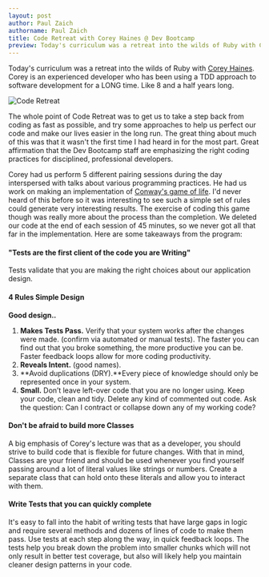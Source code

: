 ```yaml
---
layout: post
author: Paul Zaich
authorname: Paul Zaich
title: Code Retreat with Corey Haines @ Dev Bootcamp
preview: Today's curriculum was a retreat into the wilds of Ruby with Corey Haines. Corey is an experienced developer who has been using a TDD approach to software development for a LONG time. Like 8 and a half years long.
---
```

Today's curriculum was a retreat into the wilds of Ruby with [Corey Haines](http://coreyhaines.com/). Corey is an experienced developer who has been using a TDD approach to software development for a LONG time. Like 8 and a half years long.

![](http://www.paulzaich.com/wp-content/uploads/2012/07/coderetreat-560x560.jpg "Code Retreat")

The whole point of Code Retreat was to get us to take a step back from coding as fast as possible, and try some approaches to help us perfect our code and make our lives easier in the long run. The great thing about much of this was that it wasn't the first time I had heard in for the most part. Great affirmation that the Dev Bootcamp staff are emphasizing the right coding practices for disciplined, professional developers.

Corey had us perform 5 different pairing sessions during the day interspersed with talks about various programming practices. He had us work on making an implementation of [Conway's game of life](http://en.wikipedia.org/wiki/Conway's_Game_of_Life). I'd never heard of this before so it was interesting to see such a simple set of rules could generate very interesting results. The exercise of coding this game though was really more about the process than the completion. We deleted our code at the end of each session of 45 minutes, so we never got all that far in the implementation. Here are some takeaways from the program:

#### "Tests are the first client of the code you are Writing"


Tests validate that you are making the right choices about our application design.

#### 4 Rules Simple Design


**Good design..**

1.  **Makes Tests Pass.** Verify that your system works after the changes were made. (confirm via automated or manual tests). The faster you can find out that you broke something, the more productive you can be. Faster feedback loops allow for more coding productivity.
2.  **Reveals Intent.** (good names).
3.  **Avoid duplications (DRY).**Every piece of knowledge should only be represented once in your system.
4.  **Small.** Don’t leave left-over code that you are no longer using. Keep your code, clean and tidy. Delete any kind of commented out code. Ask the question: Can I contract or collapse down any of my working code?

#### Don't be afraid to build more Classes


A big emphasis of Corey's lecture was that as a developer, you should strive to build code that is flexible for future changes. With that in mind, Classes are your friend and should be used whenever you find yourself passing around a lot of literal values like strings or numbers. Create a separate class that can hold onto these literals and allow you to interact with them.

#### Write Tests that you can quickly complete


It's easy to fall into the habit of writing tests that have large gaps in logic and require several methods and dozens of lines of code to make them pass. Use tests at each step along the way, in quick feedback loops. The tests help you break down the problem into smaller chunks which will not only result in better test coverage, but also will likely help you maintain cleaner design patterns in your code.
